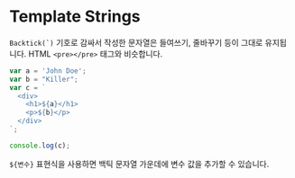 # Template Strings

`` Backtick(`) `` 기호로 감싸서 작성한 문자열은 들여쓰기, 줄바꾸기 등이 그대로 유지됩니다. HTML `<pre></pre>` 태그와 비슷합니다.

```JavaScript
var a = 'John Doe';
var b = "Killer";
var c = `
  <div>
    <h1>${a}</h1>
    <p>${b}</p>
  </div>
`;

console.log(c);
```

`${변수}` 표현식을 사용하면 백틱 문자열 가운데에 변수 값을 추가할 수 있습니다.